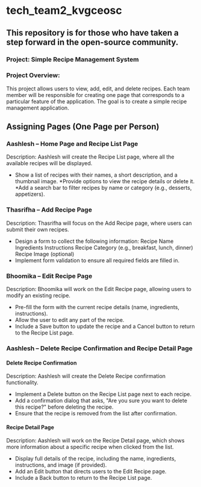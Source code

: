 # tech_team2_kvgceosc
## This repository is for those who have taken a step forward in the open-source community.
### Project: Simple Recipe Management System
### Project Overview:
This project allows users to view, add, edit, and delete recipes. Each team member will be responsible for creating one page that corresponds to a particular feature of the application. The goal is to create a simple recipe management application.

## Assigning Pages (One Page per Person)
### Aashlesh – Home Page and Recipe List Page
Description: Aashlesh will create the Recipe List page, where all the available recipes will be displayed.

* Show a list of recipes with their names, a short description, and a thumbnail image.
*Provide options to view the recipe details or delete it.
*Add a search bar to filter recipes by name or category (e.g., desserts, appetizers).
### Thasrifha – Add Recipe Page
Description: Thasrifha will focus on the Add Recipe page, where users can submit their own recipes.

* Design a form to collect the following information:
Recipe Name
Ingredients
Instructions
Recipe Category (e.g., breakfast, lunch, dinner)
Recipe Image (optional)
* Implement form validation to ensure all required fields are filled in.

### Bhoomika – Edit Recipe Page
Description: Bhoomika will work on the Edit Recipe page, allowing users to modify an existing recipe.

* Pre-fill the form with the current recipe details (name, ingredients, instructions).
* Allow the user to edit any part of the recipe.
* Include a Save button to update the recipe and a Cancel button to return to the Recipe List page.

### Aashlesh – Delete Recipe Confirmation and Recipe Detail Page
#### Delete Recipe Confirmation
Description: Aashlesh will create the Delete Recipe confirmation functionality.
* Implement a Delete button on the Recipe List page next to each recipe.
* Add a confirmation dialog that asks, "Are you sure you want to delete this recipe?" before deleting the recipe.
* Ensure that the recipe is removed from the list after confirmation.
#### Recipe Detail Page
Description: Aashlesh will work on the Recipe Detail page, which shows more information about a specific recipe when clicked from the list.
*  Display full details of the recipe, including the name, ingredients, instructions, and image (if provided).
* Add an Edit button that directs users to the Edit Recipe page.
* Include a Back button to return to the Recipe List page.
